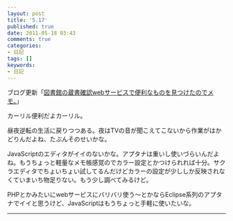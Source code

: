 ```yaml
---
layout: post
title: '5.17'
published: true
date: 2011-05-18 03:43
comments: true
categories:
- 日記
tags: []
keywords:
- 日記
---
```

ブログ更新「[図書館の蔵書確認webサービスで便利なものを見つけたのでメモ。](http://d.hatena.ne.jp/soramugi/20110517/1305635090 "図書館の蔵書確認webサービスで便利なものを見つけたのでメモ。")」

カーリル便利だよカーリル。

昼夜逆転の生活に戻りつつある。夜はTVの音が聞こえてこないから作業がはかどりんだよね、たぶんそのせいかな。

JavaScriptのエディタがイイのないかな。アプタナは重いし使いづらいんだよね。もうちょっと軽量なメモ帳感覚のでカラー設定とかつけられれば十分。サクラエディタでちょいちょい試してるんだけどカラーの設定が少ししか反映されなくていまいち物足りない。もう少し調べてみるけど。

PHPとかみたいにwebサービスにバリバリ使う～とかならEclipse系列のアプタナでイイと思うけど、JavaScriptはもうちょっと手軽に使いたいな。

---

